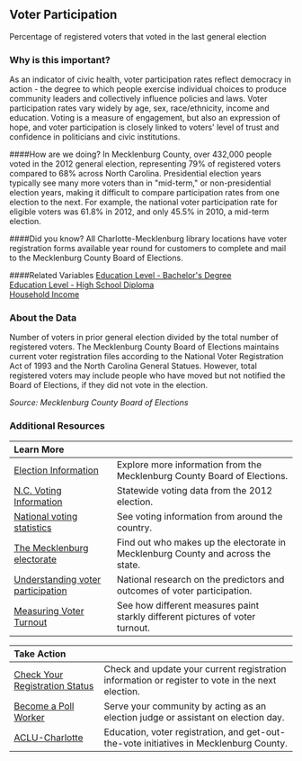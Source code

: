 ## Voter Participation 
Percentage of registered voters that voted in the last general election

### Why is this important?
As an indicator of civic health, voter participation rates reflect democracy in action - the degree to which people exercise individual choices to produce community leaders and collectively influence policies and laws. Voter participation rates vary widely by age, sex, race/ethnicity, income and education. Voting is a measure of engagement, but also an expression of hope, and voter participation is closely linked to voters' level of trust and confidence in politicians and civic institutions.

####How are we doing?
In Mecklenburg County, over 432,000 people voted in the 2012 general election, representing 79% of registered voters compared to 68% across North Carolina. Presidential election years typically see many more voters than in "mid-term," or non-presidential election years, making it difficult to compare participation rates from one election to the next. For example, the national voter participation rate for eligible voters was 61.8% in 2012, and only 45.5% in 2010, a mid-term election.

####Did you know?
All Charlotte-Mecklenburg library locations have voter registration forms available year round for customers to complete and mail to the Mecklenburg County Board of Elections.

####Related Variables
<a href="javascript:void(0)" onclick="model.metricId = 'm20'">Education Level - Bachelor's Degree</a>  
<a href="javascript:void(0)" onclick="model.metricId = 'm39'">Education Level - High School Diploma</a>  
<a href="javascript:void(0)" onclick="model.metricId = 'm37'">Household Income</a>  

### About the Data
Number of voters in prior general election divided by the total number of registered voters. The Mecklenburg County Board of Elections maintains current voter registration files according to the National Voter Registration Act of 1993 and the North Carolina General Statues. However, total registered voters may include people who have moved but not notified the Board of Elections, if they did not vote in the election. 
  
_Source: Mecklenburg County Board of Elections_

### Additional Resources
|Learn More |     |
|:- |:- |
|[Election Information](http://charmeck.org/mecklenburg/county/BOE/Pages/default.aspx)| Explore more information from the Mecklenburg County Board of Elections.
|[N.C. Voting Information](http://thedataweb.rm.census.gov/TheDataWeb_HotReport2/voting/voting.hrml?GESTFIPS=35&INSTANCE=Nov)| Statewide voting data from the 2012 election.
|[National voting statistics](http://www.eac.gov/research/election_administration_and_voting_survey.aspx)| See voting information from around the country.
|[The Mecklenburg electorate](http://ui.uncc.edu/story/voters-born-elsewhere-make-nearly-half-nc-electorate)| Find out who makes up the electorate in Mecklenburg County and across the state.
|[Understanding voter participation](http://www.pewresearch.org/topics/voter-participation/pages/2/) | National research on the predictors and outcomes of voter participation.
|[Measuring Voter Turnout](http://www.pewtrusts.org/en/about/news-room/news/2014/07/31/measuring-voter-turnout) | See how different measures paint starkly different pictures of voter turnout.

|Take Action |     |
|:- |:- |
|[Check Your Registration Status](http://voterregistration.mecklenburgcountync.gov/)|Check and update your current registration information or register to vote in the next election.
|[Become a Poll Worker](http://charmeck.org/mecklenburg/county/BOE/PollOfficials/Pages/PositionDetails.aspx) |Serve your community by acting as an election judge or assistant on election day.
|[ACLU-Charlotte](http://www.aclu-charlotte.org/voter_rights.html) | Education, voter registration, and get-out-the-vote initiatives in Mecklenburg County.